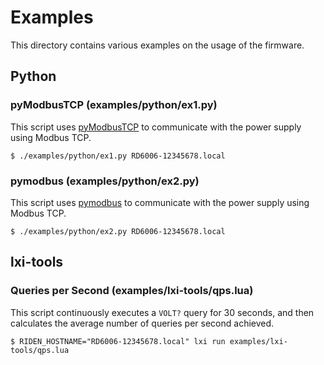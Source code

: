 # Examples

This directory contains various examples on the usage of the firmware.


## Python

### pyModbusTCP (examples/python/ex1.py)

This script uses [pyModbusTCP](https://pypi.org/project/pyModbusTCP/) to
communicate with the power supply using Modbus TCP.

    $ ./examples/python/ex1.py RD6006-12345678.local


### pymodbus (examples/python/ex2.py)

This script uses [pymodbus](https://pypi.org/project/pymodbus/) to
communicate with the power supply using Modbus TCP.

    $ ./examples/python/ex2.py RD6006-12345678.local

## lxi-tools

### Queries per Second (examples/lxi-tools/qps.lua)

This script continuously executes a `VOLT?` query for 30 seconds, and
then calculates the average number of queries per second achieved.

    $ RIDEN_HOSTNAME="RD6006-12345678.local" lxi run examples/lxi-tools/qps.lua
